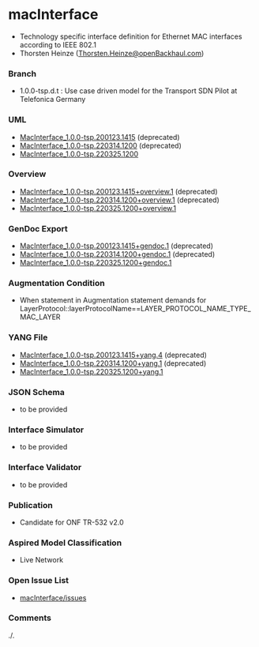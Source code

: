 # macInterface
- Technology specific interface definition for Ethernet MAC interfaces according to IEEE 802.1
- Thorsten Heinze (Thorsten.Heinze@openBackhaul.com)

### Branch
- 1.0.0-tsp.d.t : Use case driven model for the Transport SDN Pilot at Telefonica Germany

### UML
- [MacInterface_1.0.0-tsp.200123.1415](./MacInterface_1.0.0-tsp.200123.1415.zip) (deprecated)
- [MacInterface_1.0.0-tsp.220314.1200](./MacInterface_1.0.0-tsp.220314.1200.zip) (deprecated)
- [MacInterface_1.0.0-tsp.220325.1200](./MacInterface_1.0.0-tsp.220325.1200.zip)

### Overview 
- [MacInterface_1.0.0-tsp.200123.1415+overview.1](./MacInterface_1.0.0-tsp.200123.1415+overview.1.png) (deprecated)
- [MacInterface_1.0.0-tsp.220314.1200+overview.1](./MacInterface_1.0.0-tsp.220314.1200+overview.1.png) (deprecated)
- [MacInterface_1.0.0-tsp.220325.1200+overview.1](./MacInterface_1.0.0-tsp.220325.1200+overview.1.png)

### GenDoc Export
- [MacInterface_1.0.0-tsp.200123.1415+gendoc.1](./MacInterface_1.0.0-tsp.200123.1415+gendoc.1.docx) (deprecated)
- [MacInterface_1.0.0-tsp.220314.1200+gendoc.1](./MacInterface_1.0.0-tsp.220314.1200+gendoc.1.docx) (deprecated)
- [MacInterface_1.0.0-tsp.220325.1200+gendoc.1](./MacInterface_1.0.0-tsp.220325.1200+gendoc.1.docx)

### Augmentation Condition
- When statement in Augmentation statement demands for LayerProtocol::layerProtocolName==LAYER_PROTOCOL_NAME_TYPE_MAC_LAYER

### YANG File
- [MacInterface_1.0.0-tsp.200123.1415+yang.4](./MacInterface_1.0.0-tsp.200123.1415+yang.4.zip) (deprecated)
- [MacInterface_1.0.0-tsp.220314.1200+yang.1](./MacInterface_1.0.0-tsp.220314.1200+yang.1.zip) (deprecated)
- [MacInterface_1.0.0-tsp.220325.1200+yang.1](./MacInterface_1.0.0-tsp.220325.1200+yang.1.zip)

### JSON Schema
- to be provided

### Interface Simulator
- to be provided

### Interface Validator
- to be provided

### Publication
- Candidate for ONF TR-532 v2.0 

### Aspired Model Classification
- Live Network

### Open Issue List
- [macInterface/issues](../../issues)

### Comments
./.
